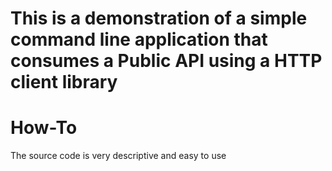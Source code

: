 # This is a demonstration of a simple command line application that consumes a Public API using a HTTP client library

# How-To
The source code is very descriptive and easy to use